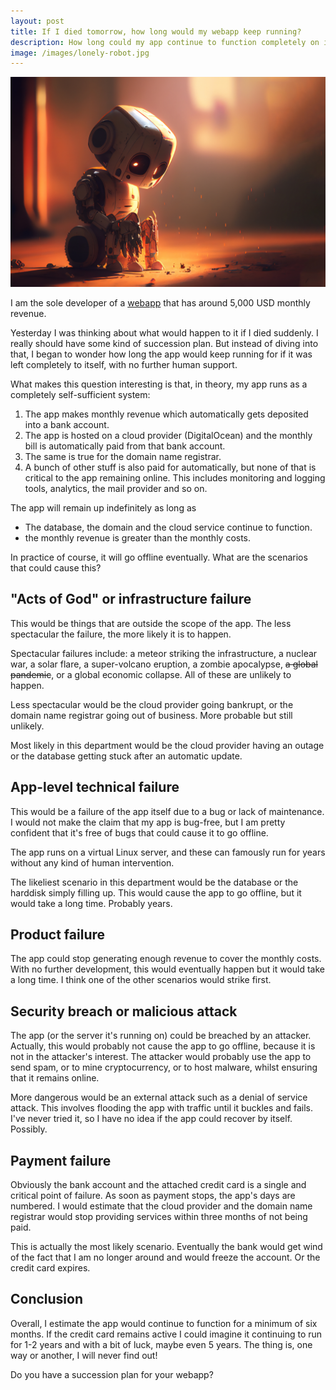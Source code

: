 ```yaml
---
layout: post
title: If I died tomorrow, how long would my webapp keep running?
description: How long could my app continue to function completely on its own?
image: /images/lonely-robot.jpg
---
```


![A lonely robot](/images/lonely-robot.jpg)

I am the sole developer of a [webapp](https://keepthescore.com) that has around 5,000 USD monthly revenue.

Yesterday I was thinking about what would happen to it if I died suddenly. I really should have some kind of succession plan. 
But instead of diving into that, I began to wonder how long the app would keep running for if it was left completely to 
itself, with no further human support.

What makes this question interesting is that, in theory, my app runs as a completely self-sufficient system: 

1. The app makes monthly revenue which automatically gets deposited into a bank account.
2. The app is hosted on a cloud provider (DigitalOcean) and the monthly bill is automatically paid from that bank account. 
3. The same is true for the domain name registrar.
4. A bunch of other stuff is also paid for automatically, but none of that is critical to the app remaining online. This includes monitoring and logging tools, analytics, the mail provider and so on.

The app will remain up indefinitely as long as 

- The database, the domain and the cloud service continue to function.
- the monthly revenue is greater than the monthly costs.

In practice of course, it will go offline eventually. What are the scenarios that could cause this?

## "Acts of God" or infrastructure failure
This would be things that are outside the scope of the app. The less spectacular the failure, the more likely it is to happen.

Spectacular failures include: a meteor striking the infrastructure, a nuclear war, a solar flare, a super-volcano eruption, a zombie apocalypse, ~~a global pandemic~~, or a global economic collapse. All of these are unlikely to happen.

Less spectacular would be the cloud provider going bankrupt, or the domain name registrar going out of business. More probable but still unlikely.

Most likely in this department would be the cloud provider having an outage or the database getting stuck after an automatic update.

## App-level technical failure
This would be a failure of the app itself due to a bug or lack of maintenance. I would not make the claim that my app is bug-free, but I am pretty confident that it's free of bugs that could cause it to go offline. 

The app runs on a virtual Linux server, and these can famously run for years without any kind of human intervention. 

The likeliest scenario in this department would be the database or the harddisk simply filling up. This would cause the app to go offline, but it would take a long time. Probably years.

## Product failure

The app could stop generating enough revenue to cover the monthly costs. With no further development, this would eventually happen but it would take a long time. I think one of the other scenarios would strike first.

## Security breach or malicious attack
The app (or the server it's running on) could be breached by an attacker. Actually, this would probably not cause the app to go offline, because it is not in the attacker's interest. The attacker would probably use the app to send spam, or to mine cryptocurrency, or to host malware, whilst ensuring that it remains online.

More dangerous would be an external attack such as a denial of service attack. This involves flooding the app with traffic until it buckles and fails. I've never tried it, so I have no idea if the app could recover by itself. Possibly.

## Payment failure
Obviously the bank account and the attached credit card is a single and critical point of failure. As soon as payment stops, the app's days are numbered. I would estimate that the cloud provider and the domain name registrar would stop providing services within three months of not being paid.

This is actually the most likely scenario. Eventually the bank would get wind of the fact that I am no longer around and would freeze the account. Or the credit card expires.

## Conclusion

Overall, I estimate the app would continue to function for a minimum of six months. If the credit card remains active I could imagine it continuing to run for 1-2 years and with a bit of luck, maybe even 5 years. The thing is, one way or another, I will never find out!

Do you have a succession plan for your webapp?